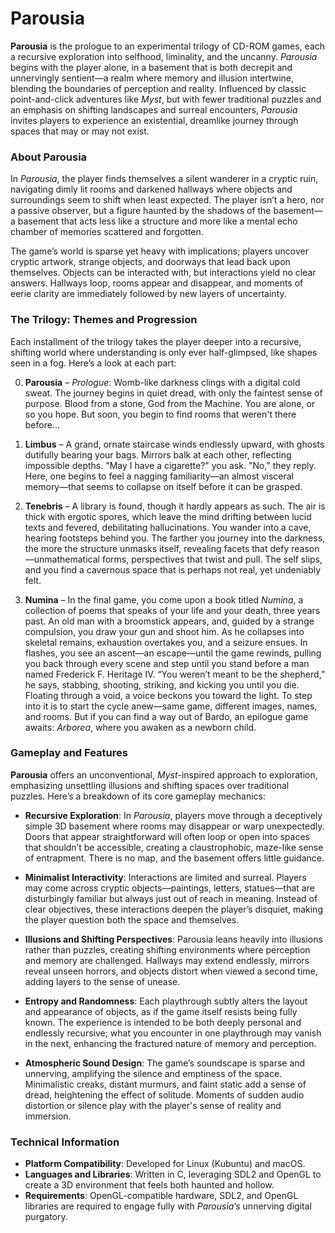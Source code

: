 # Parousia

**Parousia** is the prologue to an experimental trilogy of CD-ROM games, each a recursive exploration into selfhood, liminality, and the uncanny. *Parousia* begins with the player alone, in a basement that is both decrepit and unnervingly sentient—a realm where memory and illusion intertwine, blending the boundaries of perception and reality. Influenced by classic point-and-click adventures like *Myst*, but with fewer traditional puzzles and an emphasis on shifting landscapes and surreal encounters, *Parousia* invites players to experience an existential, dreamlike journey through spaces that may or may not exist.

### About Parousia

In *Parousia*, the player finds themselves a silent wanderer in a cryptic ruin, navigating dimly lit rooms and darkened hallways where objects and surroundings seem to shift when least expected. The player isn’t a hero, nor a passive observer, but a figure haunted by the shadows of the basement—a basement that acts less like a structure and more like a mental echo chamber of memories scattered and forgotten.

The game’s world is sparse yet heavy with implications; players uncover cryptic artwork, strange objects, and doorways that lead back upon themselves. Objects can be interacted with, but interactions yield no clear answers. Hallways loop, rooms appear and disappear, and moments of eerie clarity are immediately followed by new layers of uncertainty.

### The Trilogy: Themes and Progression

Each installment of the trilogy takes the player deeper into a recursive, shifting world where understanding is only ever half-glimpsed, like shapes seen in a fog. Here’s a look at each part:

0. **Parousia** – *Prologue*: Womb-like darkness clings with a digital cold sweat. The journey begins in quiet dread, with only the faintest sense of purpose. Blood from a stone, God from the Machine. You are alone, or so you hope. But soon, you begin to find rooms that weren't there before...

1. **Limbus** – A grand, ornate staircase winds endlessly upward, with ghosts dutifully bearing your bags. Mirrors balk at each other, reflecting impossible depths. "May I have a cigarette?" you ask. "No," they reply. Here, one begins to feel a nagging familiarity—an almost visceral memory—that seems to collapse on itself before it can be grasped.

2. **Tenebris** – A library is found, though it hardly appears as such. The air is thick with ergotic spores, which leave the mind drifting between lucid texts and fevered, debilitating hallucinations. You wander into a cave, hearing footsteps behind you. The farther you journey into the darkness, the more the structure unmasks itself, revealing facets that defy reason—unmathematical forms, perspectives that twist and pull. The self slips, and you find a cavernous space that is perhaps not real, yet undeniably felt.

3. **Numina** – In the final game, you come upon a book titled *Numina*, a collection of poems that speaks of your life and your death, three years past. An old man with a broomstick appears, and, guided by a strange compulsion, you draw your gun and shoot him. As he collapses into skeletal remains, exhaustion overtakes you, and a seizure ensues. In flashes, you see an ascent—an escape—until the game rewinds, pulling you back through every scene and step until you stand before a man named Frederick F. Heritage IV. “You weren’t meant to be the shepherd,” he says, stabbing, shooting, striking, and kicking you until you die. Floating through a void, a voice beckons you toward the light. To step into it is to start the cycle anew—same game, different images, names, and rooms. But if you can find a way out of Bardo, an epilogue game awaits: *Arborea*, where you awaken as a newborn child.

### Gameplay and Features

**Parousia** offers an unconventional, *Myst*-inspired approach to exploration, emphasizing unsettling illusions and shifting spaces over traditional puzzles. Here’s a breakdown of its core gameplay mechanics:

- **Recursive Exploration**: In *Parousia*, players move through a deceptively simple 3D basement where rooms may disappear or warp unexpectedly. Doors that appear straightforward will often loop or open into spaces that shouldn’t be accessible, creating a claustrophobic, maze-like sense of entrapment. There is no map, and the basement offers little guidance.

- **Minimalist Interactivity**: Interactions are limited and surreal. Players may come across cryptic objects—paintings, letters, statues—that are disturbingly familiar but always just out of reach in meaning. Instead of clear objectives, these interactions deepen the player’s disquiet, making the player question both the space and themselves.

- **Illusions and Shifting Perspectives**: Parousia leans heavily into illusions rather than puzzles, creating shifting environments where perception and memory are challenged. Hallways may extend endlessly, mirrors reveal unseen horrors, and objects distort when viewed a second time, adding layers to the sense of unease.

- **Entropy and Randomness**: Each playthrough subtly alters the layout and appearance of objects, as if the game itself resists being fully known. The experience is intended to be both deeply personal and endlessly recursive; what you encounter in one playthrough may vanish in the next, enhancing the fractured nature of memory and perception.

- **Atmospheric Sound Design**: The game’s soundscape is sparse and unnerving, amplifying the silence and emptiness of the space. Minimalistic creaks, distant murmurs, and faint static add a sense of dread, heightening the effect of solitude. Moments of sudden audio distortion or silence play with the player's sense of reality and immersion.

### Technical Information

- **Platform Compatibility**: Developed for Linux (Kubuntu) and macOS.
- **Languages and Libraries**: Written in C, leveraging SDL2 and OpenGL to create a 3D environment that feels both haunted and hollow.
- **Requirements**: OpenGL-compatible hardware, SDL2, and OpenGL libraries are required to engage fully with *Parousia’s* unnerving digital purgatory.
